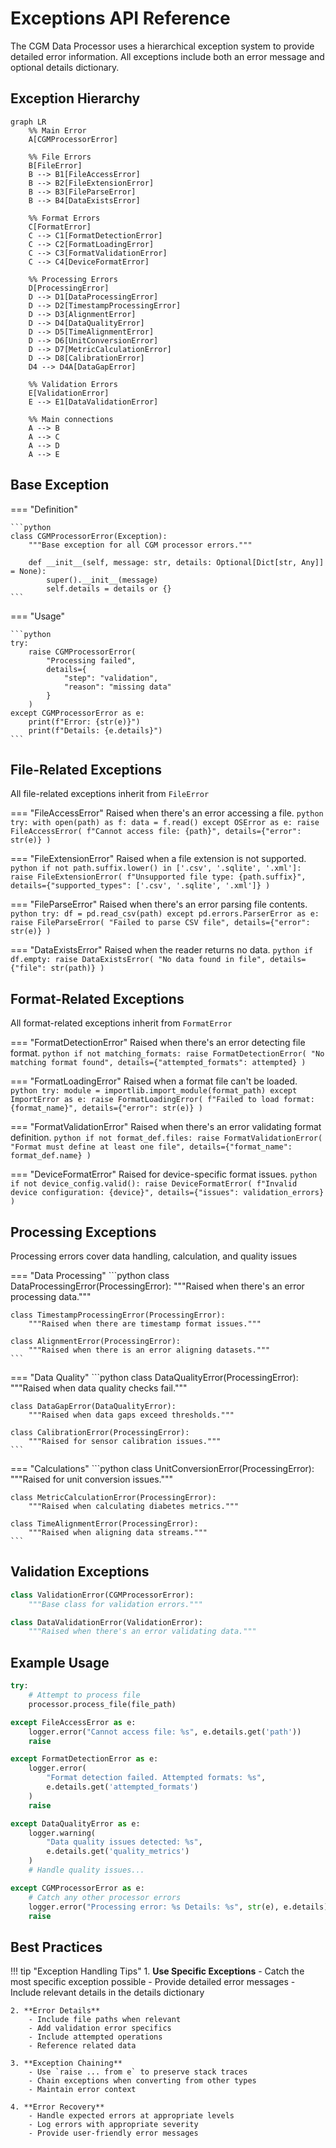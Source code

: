 # Exceptions API Reference

The CGM Data Processor uses a hierarchical exception system to provide detailed error information. All exceptions include both an error message and optional details dictionary.

## Exception Hierarchy

```mermaid
graph LR
    %% Main Error
    A[CGMProcessorError]

    %% File Errors
    B[FileError]
    B --> B1[FileAccessError]
    B --> B2[FileExtensionError]
    B --> B3[FileParseError]
    B --> B4[DataExistsError]

    %% Format Errors
    C[FormatError]
    C --> C1[FormatDetectionError]
    C --> C2[FormatLoadingError]
    C --> C3[FormatValidationError]
    C --> C4[DeviceFormatError]

    %% Processing Errors
    D[ProcessingError]
    D --> D1[DataProcessingError]
    D --> D2[TimestampProcessingError]
    D --> D3[AlignmentError]
    D --> D4[DataQualityError]
    D --> D5[TimeAlignmentError]
    D --> D6[UnitConversionError]
    D --> D7[MetricCalculationError]
    D --> D8[CalibrationError]
    D4 --> D4A[DataGapError]

    %% Validation Errors
    E[ValidationError]
    E --> E1[DataValidationError]

    %% Main connections
    A --> B
    A --> C
    A --> D
    A --> E
```

## Base Exception

=== "Definition"

    ```python
    class CGMProcessorError(Exception):
        """Base exception for all CGM processor errors."""
        
        def __init__(self, message: str, details: Optional[Dict[str, Any]] = None):
            super().__init__(message)
            self.details = details or {}
    ```

=== "Usage"

    ```python
    try:
        raise CGMProcessorError(
            "Processing failed",
            details={
                "step": "validation",
                "reason": "missing data"
            }
        )
    except CGMProcessorError as e:
        print(f"Error: {str(e)}")
        print(f"Details: {e.details}")
    ```

## File-Related Exceptions


All file-related exceptions inherit from `FileError`

=== "FileAccessError"
    Raised when there's an error accessing a file.
    ```python
    try:
        with open(path) as f:
            data = f.read()
    except OSError as e:
        raise FileAccessError(
            f"Cannot access file: {path}",
            details={"error": str(e)}
        )
    ```

=== "FileExtensionError"
    Raised when a file extension is not supported.
    ```python
    if not path.suffix.lower() in ['.csv', '.sqlite', '.xml']:
        raise FileExtensionError(
            f"Unsupported file type: {path.suffix}",
            details={"supported_types": ['.csv', '.sqlite', '.xml']}
        )
    ```

=== "FileParseError"
    Raised when there's an error parsing file contents.
    ```python
    try:
        df = pd.read_csv(path)
    except pd.errors.ParserError as e:
        raise FileParseError(
            "Failed to parse CSV file",
            details={"error": str(e)}
        )
    ```

=== "DataExistsError"
    Raised when the reader returns no data.
    ```python
    if df.empty:
        raise DataExistsError(
            "No data found in file",
            details={"file": str(path)}
        )
    ```

## Format-Related Exceptions

All format-related exceptions inherit from `FormatError`

=== "FormatDetectionError"
    Raised when there's an error detecting file format.
    ```python
    if not matching_formats:
        raise FormatDetectionError(
            "No matching format found",
            details={"attempted_formats": attempted}
        )
    ```

=== "FormatLoadingError"
    Raised when a format file can't be loaded.
    ```python
    try:
        module = importlib.import_module(format_path)
    except ImportError as e:
        raise FormatLoadingError(
            f"Failed to load format: {format_name}",
            details={"error": str(e)}
        )
    ```

=== "FormatValidationError"
    Raised when there's an error validating format definition.
    ```python
    if not format_def.files:
        raise FormatValidationError(
            "Format must define at least one file",
            details={"format_name": format_def.name}
        )
    ```

=== "DeviceFormatError"
    Raised for device-specific format issues.
    ```python
    if not device_config.valid():
        raise DeviceFormatError(
            f"Invalid device configuration: {device}",
            details={"issues": validation_errors}
        )
    ```

## Processing Exceptions

Processing errors cover data handling, calculation, and quality issues

=== "Data Processing"
    ```python
    class DataProcessingError(ProcessingError):
        """Raised when there's an error processing data."""

    class TimestampProcessingError(ProcessingError):
        """Raised when there are timestamp format issues."""

    class AlignmentError(ProcessingError):
        """Raised when there is an error aligning datasets."""
    ```

=== "Data Quality"
    ```python
    class DataQualityError(ProcessingError):
        """Raised when data quality checks fail."""

    class DataGapError(DataQualityError):
        """Raised when data gaps exceed thresholds."""

    class CalibrationError(ProcessingError):
        """Raised for sensor calibration issues."""
    ```

=== "Calculations"
    ```python
    class UnitConversionError(ProcessingError):
        """Raised for unit conversion issues."""

    class MetricCalculationError(ProcessingError):
        """Raised when calculating diabetes metrics."""

    class TimeAlignmentError(ProcessingError):
        """Raised when aligning data streams."""
    ```

## Validation Exceptions

```python
class ValidationError(CGMProcessorError):
    """Base class for validation errors."""

class DataValidationError(ValidationError):
    """Raised when there's an error validating data."""
```

## Example Usage

```python
try:
    # Attempt to process file
    processor.process_file(file_path)

except FileAccessError as e:
    logger.error("Cannot access file: %s", e.details.get('path'))
    raise

except FormatDetectionError as e:
    logger.error(
        "Format detection failed. Attempted formats: %s",
        e.details.get('attempted_formats')
    )
    raise

except DataQualityError as e:
    logger.warning(
        "Data quality issues detected: %s",
        e.details.get('quality_metrics')
    )
    # Handle quality issues...

except CGMProcessorError as e:
    # Catch any other processor errors
    logger.error("Processing error: %s Details: %s", str(e), e.details)
    raise
```

## Best Practices

!!! tip "Exception Handling Tips"
    1. **Use Specific Exceptions**
        - Catch the most specific exception possible
        - Provide detailed error messages
        - Include relevant details in the details dictionary

    2. **Error Details**
        - Include file paths when relevant
        - Add validation error specifics
        - Include attempted operations
        - Reference related data

    3. **Exception Chaining**
        - Use `raise ... from e` to preserve stack traces
        - Chain exceptions when converting from other types
        - Maintain error context

    4. **Error Recovery**
        - Handle expected errors at appropriate levels
        - Log errors with appropriate severity
        - Provide user-friendly error messages